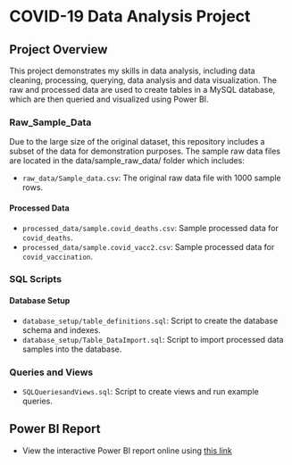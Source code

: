 # COVID-19 Data Analysis Project

## Project Overview
This project demonstrates my skills in data analysis, including data cleaning, processing, querying, data analysis and data visualization. 
The raw and processed data are used to create tables in a MySQL database, which are then queried and visualized using Power BI. 

### Raw_Sample_Data
Due to the large size of the original dataset, this repository includes a subset of the data for demonstration purposes. 
The sample raw data files are located in the data/sample_raw_data/ folder which includes:
- `raw_data/Sample_data.csv`: The original raw data file with 1000 sample rows.

#### Processed Data
- `processed_data/sample.covid_deaths.csv`: Sample processed data for `covid_deaths`.
- `processed_data/sample.covid_vacc2.csv`: Sample processed data for `covid_vaccination`.

### SQL Scripts

#### Database Setup
- `database_setup/table_definitions.sql`: Script to create the database schema and indexes.
- `database_setup/Table_DataImport.sql`: Script to import processed data samples into the database.

### Queries and Views
- `SQLQueriesandViews.sql`: Script to create views and run example queries.

## Power BI Report
- View the interactive Power BI report online using [this link](https://bit.ly/4bMZE7O)
